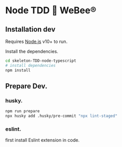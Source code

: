 # Node TDD :honeybee: WeBee®

## Installation dev

Requires [Node.js](https://nodejs.org/) v10+ to run.

Install the dependencies.
```sh
cd skeleton-TDD-node-typescript
# install dependencies
npm install
```

## Prepare Dev.
### husky.

```sh
npm run prepare
npx husky add .husky/pre-commit "npx lint-staged"
```

### eslint.

first install Eslint extension in code.